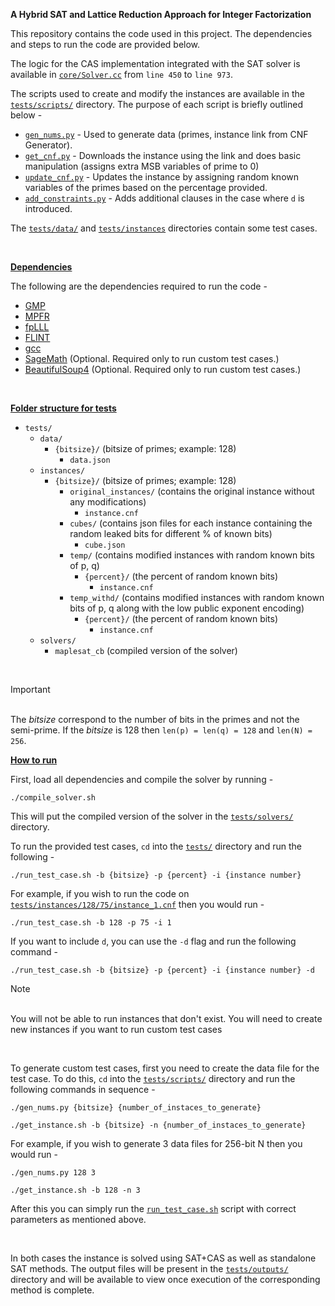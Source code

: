 **A Hybrid SAT and Lattice Reduction Approach for Integer Factorization**

This repository contains the code used in this project. The dependencies and steps to run the code are provided below.

The logic for the CAS implementation integrated with the SAT solver is available in [`core/Solver.cc`](core/Solver.cc) from `line 450` to `line 973`.

The scripts used to create and modify the instances are available in the [`tests/scripts/`](tests/scripts/) directory. The purpose of each script is briefly outlined below -
* [`gen_nums.py`](tests/scripts/gen_nums.py) - Used to generate data (primes, instance link from CNF Generator).
* [`get_cnf.py`](tests/scripts/get_cnf.py) - Downloads the instance using the link and does basic manipulation (assigns extra MSB variables of prime to 0)
* [`update_cnf.py`](tests/scripts/update_cnf.py) - Updates the instance by assigning random known variables of the primes based on the percentage provided.
* [`add_constraints.py`](tests/scripts/add_constraints.py) - Adds additional clauses in the case where `d` is introduced.

The [`tests/data/`](tests/data/) and [`tests/instances`](tests/instances/) directories contain some test cases.

<br>

__<u>Dependencies</u>__

The following are the dependencies required to run the code -
* [GMP](https://gmplib.org/)
* [MPFR](https://www.mpfr.org/)
* [fpLLL](https://github.com/fplll/fplll)
* [FLINT](https://flintlib.org/)
* [gcc](https://gcc.gnu.org/)
* [SageMath](https://www.sagemath.org/) (Optional. Required only to run custom test cases.)
* [BeautifulSoup4](https://pypi.org/project/beautifulsoup4/) (Optional. Required only to run custom test cases.)

<br>

__<u>Folder structure for tests</u>__

- `tests/`
    - `data/`
        - `{bitsize}/` (bitsize of primes; example: 128)
            - `data.json`
    - `instances/`
        - `{bitsize}/` (bitsize of primes; example: 128)
            - `original_instances/` (contains the original instance without any modifications)
                - `instance.cnf`
            - `cubes/` (contains json files for each instance containing the random leaked bits for different % of known bits)
                - `cube.json`
            - `temp/` (contains modified instances with random known bits of p, q)
                - `{percent}/` (the percent of random known bits)
                    - `instance.cnf`
            - `temp_withd/` (contains modified instances with random known bits of p, q along with the low public exponent encoding)
                - `{percent}/` (the percent of random known bits)
                    - `instance.cnf`
    - `solvers/`
        - `maplesat_cb` (compiled version of the solver)

<br>

> [!IMPORTANT]
> <br>The _bitsize_ correspond to the number of bits in the primes and not the semi-prime. If the _bitsize_ is 128 then `len(p) = len(q) = 128` and `len(N) = 256`.

__<u>How to run</u>__

First, load all dependencies and compile the solver by running -
```
./compile_solver.sh
```
This will put the compiled version of the solver in the [`tests/solvers/`](tests/solvers/) directory.

To run the provided test cases, `cd` into the [`tests/`](tests/) directory and run the following -
```
./run_test_case.sh -b {bitsize} -p {percent} -i {instance number}
```
For example, if you wish to run the code on [`tests/instances/128/75/instance_1.cnf`](tests/instances/128/75/instance_1.cnf) then you would run -
```
./run_test_case.sh -b 128 -p 75 -i 1
```
If you want to include `d`, you can use the `-d` flag and run the following command -
```
./run_test_case.sh -b {bitsize} -p {percent} -i {instance number} -d
```

> [!NOTE]
> <br>You will not be able to run instances that don't exist. You will need to create new instances if you want to run custom test cases

<br>

To generate custom test cases, first you need to create the data file for the test case. To do this, `cd` into the [`tests/scripts/`](tests/scripts/) directory and run the following commands in sequence -
```
./gen_nums.py {bitsize} {number_of_instaces_to_generate}

./get_instance.sh -b {bitsize} -n {number_of_instaces_to_generate}
```
For example, if you wish to generate 3 data files for 256-bit N then you would run -
```
./gen_nums.py 128 3

./get_instance.sh -b 128 -n 3
```
After this you can simply run the [`run_test_case.sh`](tests/run_test_case.sh) script with correct parameters as mentioned above.

<br>

In both cases the instance is solved using SAT+CAS as well as standalone SAT methods. The output files will be present in the [`tests/outputs/`](tests/outputs/) directory and will be available to view once execution of the corresponding method is complete.